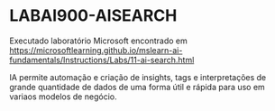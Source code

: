 # LABAI900-AISEARCH

Executado laboratório Microsoft encontrado em https://microsoftlearning.github.io/mslearn-ai-fundamentals/Instructions/Labs/11-ai-search.html

IA permite automação e criação de insights, tags e interpretações de grande quantidade de dados de uma forma útil e rápida para uso em variaos modelos de negócio.
